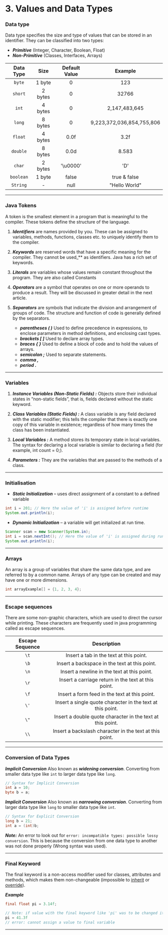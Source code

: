 # 3. Values and Data Types

### Data type

Data type specifies the size and type of values that can be stored in an identifier. They can be classified into two types:

- **_Primitive_** (Integer, Character, Boolean, Float)
- **_Non-Primitive_** (Classes, Interfaces, Arrays)

Data Type | Size | Default Value | Example 
:--------:|:----:|:-------------:|:------:
`byte`    |1 byte |0        |123
`short`   |2 bytes|0        |32766
`int`     |4 bytes|0        |2,147,483,645
`long`    |8 bytes|0        |9,223,372,036,854,755,806
`float`   |4 bytes|0.0f     |3.2f
`double`  |8 bytes|0.0d     |8.583
`char`    |2 bytes|'\u0000' |'D'
`boolean` |1 byte |false    |true & false
`String`  |-      |null     |"Hello World"

----

### Java Tokens
A token is the smallest element in a program that is meaningful to the compiler. These tokens define the structure of the language.

1. **_Identifiers_** are names provided by you. These can be assigned to variables, methods, functions, classes etc. to uniquely identify them to the compiler.

2. **_Keywords_** are reserved words that have a specific meaning for the compiler. They cannot be used_** as identifiers. Java has a rich set of keywords.

3. **_Literals_** are variables whose values remain constant throughout the program. They are also called Constants

4. **_Operators_** are a symbol that operates on one or more operands to produce a result. They will be discussed in greater detail in the next article.

5. **_Separators_** are symbols that indicate the division and arrangement of groups of code. The structure and function of code is generally defined by the separators.

	- **_parentheses ( )_** Used to define precedence in expressions, to enclose parameters in method definitions, and enclosing cast types.
	- **_brackets [ ]_** Used to declare array types.
	- **_braces { }_** Used to define a block of code and to hold the values of arrays.
	- **_semicolon ;_** Used to separate statements.
	- **_comma ,_**
	- **_period ._**

----

### Variables

1. **_Instance Variables (Non-Static Fields) :_** Objects store their individual states in “non-static fields”, that is, fields declared without the static keyword.

2. **_Class Variables (Static Fields) :_** A class variable is any field declared with the static modifier; this tells the compiler that there is exactly one copy of this variable in existence; regardless of how many times the class has been instantiated.

3. **_Local Variables :_** A method stores its temporary state in local variables. The syntax for declaring a local variable is similar to declaring a field (for example, int count = 0;).

4. **_Parameters :_** They are the variables that are passed to the methods of a class.

----

### Initialisation

- **_Static Initialization_** – uses direct assignment of a constant to a defined variable

```java
int i = 201; // Here the value of 'i' is assigned before runtime
System.out.println(i);
```

- **_Dynamic Initialization_** – a variable will get initialized at run time.

```java
Scanner scan = new Scanner(System.in);
int i = scan.nextInt(); // Here the value of 'i' is assigned during runtime by the user
System.out.println(i);
```

----

### Arrays

An array is a group of variables that share the same data type, and are referred to by a common name. Arrays of any type can be created and may have one or more dimensions.

```java
int arrayExample[] = {1, 2, 3, 4};
```

----

### Escape sequences

There are some non-graphic characters, which are used to direct the cursor while printing. These characters are frequently used in java programming called as escape sequences.

Escape Sequence | Description
:--------------:|:----------:
`\t` |Insert a tab in the text at this point.
`\b` |Insert a backspace in the text at this point.
`\n` |Insert a newline in the text at this point.
`\r` |Insert a carriage return in the text at this point.
`\f` |Insert a form feed in the text at this point.
`\'` |Insert a single quote character in the text at this point.
`\"` |Insert a double quote character in the text at this point.
`\\` |Insert a backslash character in the text at this point.

----

### Conversion of Data Types

**_Implicit Conversion_** Also known as **_widening conversion_**. Converting from smaller data type like `int` to larger data type like `long`.

```java
// Syntax for Implicit Conversion
int a = 10;
byte b = a;
```
**_Implicit Conversion_** Also known as **_narrowing conversion_**. Converting from larger data type like `long` to smaller data type like `int`.

```java
// Syntax for Explicit Conversion
long b = 21;
int a = (int)b;
```

**_Note:_** An error to look out for `error: incompatible types: possible lossy conversion`. This is because the conversion from one data type to another was not done properly (Wrong syntax was used).

----

### Final Keyword

The final keyword is a non-access modifier used for classes, attributes and methods, which makes them non-changeable (impossible to [inherit](../Dictionary.md#inherit) or [override](../Dictionary.md#override)).

**_Example_**

```java
final float pi = 3.14f;

// Note: if value with the final keyword like 'pi' was to be changed it will throw an error. 
pi = 41.3f
// error: cannot assign a value to final variable
```

----